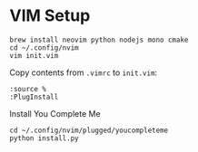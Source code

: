 # VIM Setup

```
brew install neovim python nodejs mono cmake
cd ~/.config/nvim 
vim init.vim
```

Copy contents from `.vimrc` to `init.vim`:
```
:source %
:PlugInstall
```

Install You Complete Me
```
cd ~/.config/nvim/plugged/youcompleteme
python install.py
```
